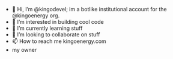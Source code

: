 - 👋 Hi, I’m @kingodevel; im a botlike institutional account for the @kingoenergy org.
- 👀 I’m interested in building cool code
- 🌱 I’m currently learning stuff
- 💞️ I’m looking to collaborate on stuff
- 📫 How to reach me kingoenergy.com 
- my owner 

<!---
kingodevel/kingodevel is a ✨ special ✨ repository because its `README.md` (this file) appears on your GitHub profile.
You can click the Preview link to take a look at your changes.
--->
